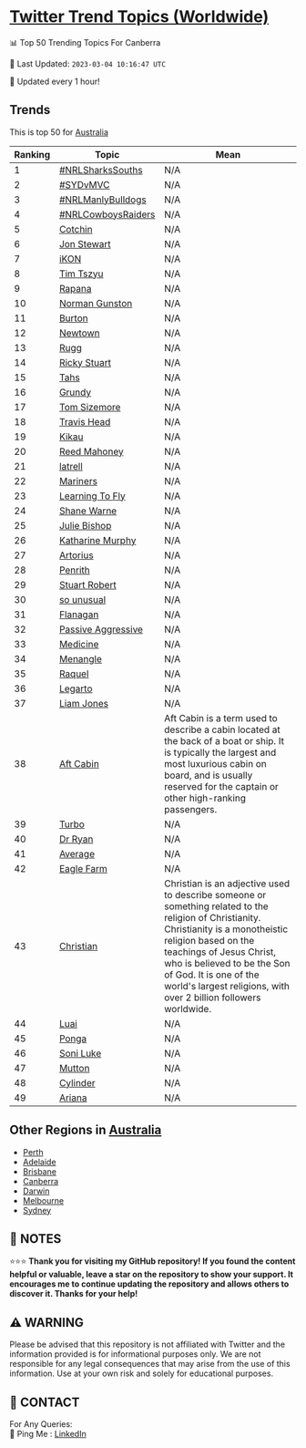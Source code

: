 [Twitter Trend Topics (Worldwide)](https://github.com/ErcinDedeoglu/Twitter-Trend-Topics)
==========


📊 Top 50 Trending Topics For Canberra

📆 Last Updated: `2023-03-04 10:16:47 UTC`

🔧 Updated every 1 hour!


## Trends

This is top 50 for [Australia](</Australia>)

| Ranking | Topic | Mean |
| ------- | ------------ | ------------ |
| 1 | [#NRLSharksSouths](http://twitter.com/search?q=%23NRLSharksSouths) | N/A |
| 2 | [#SYDvMVC](http://twitter.com/search?q=%23SYDvMVC) | N/A |
| 3 | [#NRLManlyBulldogs](http://twitter.com/search?q=%23NRLManlyBulldogs) | N/A |
| 4 | [#NRLCowboysRaiders](http://twitter.com/search?q=%23NRLCowboysRaiders) | N/A |
| 5 | [Cotchin](http://twitter.com/search?q=Cotchin) | N/A |
| 6 | [Jon Stewart](http://twitter.com/search?q=Jon+Stewart) | N/A |
| 7 | [iKON](http://twitter.com/search?q=iKON) | N/A |
| 8 | [Tim Tszyu](http://twitter.com/search?q=Tim+Tszyu) | N/A |
| 9 | [Rapana](http://twitter.com/search?q=Rapana) | N/A |
| 10 | [Norman Gunston](http://twitter.com/search?q=Norman+Gunston) | N/A |
| 11 | [Burton](http://twitter.com/search?q=Burton) | N/A |
| 12 | [Newtown](http://twitter.com/search?q=Newtown) | N/A |
| 13 | [Rugg](http://twitter.com/search?q=Rugg) | N/A |
| 14 | [Ricky Stuart](http://twitter.com/search?q=Ricky+Stuart) | N/A |
| 15 | [Tahs](http://twitter.com/search?q=Tahs) | N/A |
| 16 | [Grundy](http://twitter.com/search?q=Grundy) | N/A |
| 17 | [Tom Sizemore](http://twitter.com/search?q=Tom+Sizemore) | N/A |
| 18 | [Travis Head](http://twitter.com/search?q=Travis+Head) | N/A |
| 19 | [Kikau](http://twitter.com/search?q=Kikau) | N/A |
| 20 | [Reed Mahoney](http://twitter.com/search?q=Reed+Mahoney) | N/A |
| 21 | [latrell](http://twitter.com/search?q=latrell) | N/A |
| 22 | [Mariners](http://twitter.com/search?q=Mariners) | N/A |
| 23 | [Learning To Fly](http://twitter.com/search?q=Learning+To+Fly) | N/A |
| 24 | [Shane Warne](http://twitter.com/search?q=Shane+Warne) | N/A |
| 25 | [Julie Bishop](http://twitter.com/search?q=Julie+Bishop) | N/A |
| 26 | [Katharine Murphy](http://twitter.com/search?q=Katharine+Murphy) | N/A |
| 27 | [Artorius](http://twitter.com/search?q=Artorius) | N/A |
| 28 | [Penrith](http://twitter.com/search?q=Penrith) | N/A |
| 29 | [Stuart Robert](http://twitter.com/search?q=Stuart+Robert) | N/A |
| 30 | [so unusual](http://twitter.com/search?q=so+unusual) | N/A |
| 31 | [Flanagan](http://twitter.com/search?q=Flanagan) | N/A |
| 32 | [Passive Aggressive](http://twitter.com/search?q=Passive+Aggressive) | N/A |
| 33 | [Medicine](http://twitter.com/search?q=Medicine) | N/A |
| 34 | [Menangle](http://twitter.com/search?q=Menangle) | N/A |
| 35 | [Raquel](http://twitter.com/search?q=Raquel) | N/A |
| 36 | [Legarto](http://twitter.com/search?q=Legarto) | N/A |
| 37 | [Liam Jones](http://twitter.com/search?q=Liam+Jones) | N/A |
| 38 | [Aft Cabin](http://twitter.com/search?q=Aft+Cabin) | Aft Cabin is a term used to describe a cabin located at the back of a boat or ship. It is typically the largest and most luxurious cabin on board, and is usually reserved for the captain or other high-ranking passengers. |
| 39 | [Turbo](http://twitter.com/search?q=Turbo) | N/A |
| 40 | [Dr Ryan](http://twitter.com/search?q=Dr+Ryan) | N/A |
| 41 | [Average](http://twitter.com/search?q=Average) | N/A |
| 42 | [Eagle Farm](http://twitter.com/search?q=Eagle+Farm) | N/A |
| 43 | [Christian](http://twitter.com/search?q=Christian) | Christian is an adjective used to describe someone or something related to the religion of Christianity. Christianity is a monotheistic religion based on the teachings of Jesus Christ, who is believed to be the Son of God. It is one of the world's largest religions, with over 2 billion followers worldwide. |
| 44 | [Luai](http://twitter.com/search?q=Luai) | N/A |
| 45 | [Ponga](http://twitter.com/search?q=Ponga) | N/A |
| 46 | [Soni Luke](http://twitter.com/search?q=Soni+Luke) | N/A |
| 47 | [Mutton](http://twitter.com/search?q=Mutton) | N/A |
| 48 | [Cylinder](http://twitter.com/search?q=Cylinder) | N/A |
| 49 | [Ariana](http://twitter.com/search?q=Ariana) | N/A |



## Other Regions in [Australia](</Australia>)

* [Perth](</Australia/Perth.md>)
* [Adelaide](</Australia/Adelaide.md>)
* [Brisbane](</Australia/Brisbane.md>)
* [Canberra](</Australia/Canberra.md>)
* [Darwin](</Australia/Darwin.md>)
* [Melbourne](</Australia/Melbourne.md>)
* [Sydney](</Australia/Sydney.md>)



## 📝 NOTES

⭐⭐⭐ **Thank you for visiting my GitHub repository! If you found the content helpful or valuable, leave a star on the repository to show your support. It encourages me to continue updating the repository and allows others to discover it. Thanks for your help!**


## ⚠️ WARNING

Please be advised that this repository is not affiliated with Twitter and the information provided is for informational purposes only. We are not responsible for any legal consequences that may arise from the use of this information. Use at your own risk and solely for educational purposes.


## 📨 CONTACT

 For Any Queries:  
            🏓 Ping Me : [LinkedIn](https://www.linkedin.com/in/ercindedeoglu/)
